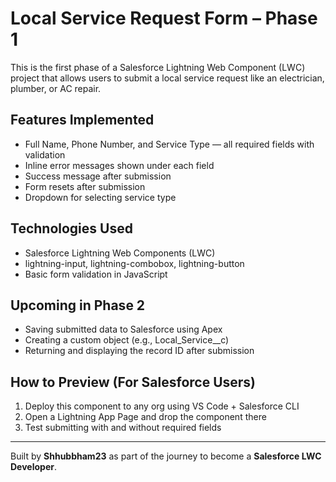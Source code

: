 # Local Service Request Form – Phase 1

This is the first phase of a Salesforce Lightning Web Component (LWC) project that allows users to submit a local service request like an electrician, plumber, or AC repair.

## Features Implemented

- Full Name, Phone Number, and Service Type — all required fields with validation
- Inline error messages shown under each field
- Success message after submission
- Form resets after submission
- Dropdown for selecting service type

## Technologies Used

- Salesforce Lightning Web Components (LWC)
- lightning-input, lightning-combobox, lightning-button
- Basic form validation in JavaScript

## Upcoming in Phase 2

- Saving submitted data to Salesforce using Apex
- Creating a custom object (e.g., Local_Service__c)
- Returning and displaying the record ID after submission

## How to Preview (For Salesforce Users)

1. Deploy this component to any org using VS Code + Salesforce CLI
2. Open a Lightning App Page and drop the component there
3. Test submitting with and without required fields

---
Built by **Shhubbham23** as part of the journey to become a **Salesforce LWC Developer**.
